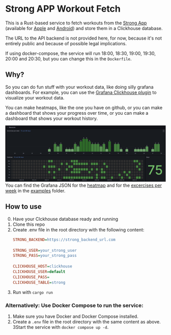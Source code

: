 # Strong APP Workout Fetch

This is a Rust-based service to fetch workouts from the [Strong App](https://www.strong.app/) (available for [Apple](https://apps.apple.com/us/app/strong-workout-tracker-gym-log/id464254577) and [Android](https://play.google.com/store/apps/details?id=io.strongapp.strong)) and store them in a Clickhouse database.


The URL to the API backend is not provided here, for now, because it's not entirely public and because of possible legal implications.

If using docker-compose, the service will run 18:00, 18:30, 19:00, 19:30, 20:00 and 20:30, but you can change this in the `Dockerfile`.

## Why?

So you can do fun stuff with your workout data, like doing silly grafana dashboards. 
For example, you can use the [Grafana Clickhouse plugin](https://grafana.com/grafana/plugins/grafana-clickhouse-datasource/) to visualize your workout data.

You can make heatmaps, like the one you have on github, or you can make a dashboard that shows your progress over time, or you can make a dashboard that shows your workout history.

![heatmap](./.github/heatmap.png)
You can find the Grafana JSON for the [heatmap](./examples/heatmap.json) and for the [excercises per week](./examples/excercises_per_week.json) in the [examples](./examples) folder.


## How to use

0. Have your Clckhouse database ready and running
1. Clone this repo
2. Create .env file in the root directory with the following content:
    ```ini
    STRONG_BACKEND=https://strong_backend_url.com
    
    STRONG_USER=your_strong_user
    STRONG_PASS=your_strong_pass

    CLICKHOUSE_HOST=clickhouse
    CLICKHOUSE_USER=default
    CLICKHOUSE_PASS=
    CLICKHOUSE_TABLE=strong
    ```
3. Run with `cargo run`

### Alternatively: Use Docker Compose to run the service:

1. Make sure you have Docker and Docker Compose installed.
2. Create a `.env` file in the root directory with the same content as above.
3Start the service with `docker compose up -d`.



